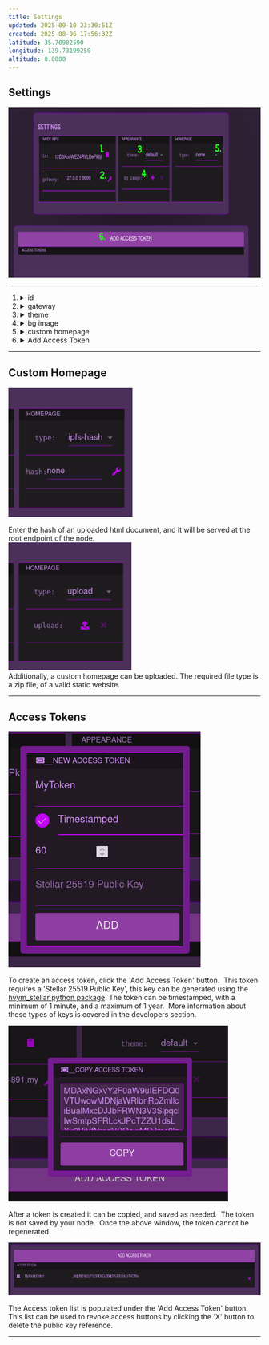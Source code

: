 ```yaml
---
title: Settings
updated: 2025-09-10 23:30:51Z
created: 2025-08-06 17:56:32Z
latitude: 35.70902590
longitude: 139.73199250
altitude: 0.0000
---
```


## Settings

<img src="/.vitepress/_resources/settings.png" alt="settings.png" width="697" height="338" class="jop-noMdConv">

* * *

1.  <details><summary>id</summary> This indicates the id for this node, it can be copied to the clipboard.</details>
2.  <details><summary>gateway</summary> This is the url of the node. When the node is exposed to the internet by opening a tunnel, this value should be changed to reflect the url the tunneling service provides.</details>
3.  <details><summary>theme</summary> This allows you to set a custom color scheme for the node ui.</details>
4.  <details><summary>bg image</summary> This is allows you to set a custom background image for the node ui.</details>
5.  <details><summary>custom homepage</summary> Create a custom home page for your node. This allows you to create a static site, and zip it. The zip file can be uploaded through this interface. The site will be available at the index level, when the node is exposed to the internet.</details>
6.  <details><summary>Add Access Token</summary> Pintheon nodes are meant to be used by externally developed applications, if you so desire. As such custom access tokens can be created here, these tokens can be used to access the external api endpoints</details>

* * *

## Custom Homepage

<img src="/.vitepress/_resources/ipfs_homepage.png" alt="ipfs_homepage.png" width="248" height="257" class="jop-noMdConv">

Enter the hash of an uploaded html document, and it will be served at the root endpoint of the node.  
<img src="/.vitepress/_resources/upload_homepage.png" alt="upload_homepage.png" width="246" height="255" class="jop-noMdConv">  
Additionally, a custom homepage can be uploaded. The required file type is a zip file, of a valid static website.

* * *

## Access Tokens

![new_token.png](/.vitepress/_resources/new_token.png)

To create an access token, click the 'Add Access Token' button.  This token requires a 'Stellar 25519 Public Key', this key can be generated using the [hvym_stellar python package]('https://github.com/inviti8/hvym_stellar'). The token can be timestamped, with a minimum of 1 minute, and a maximum of 1 year.  More information about these types of keys is covered in the developers section.

<img src="/.vitepress/_resources/add_token2.png" alt="add_token2.png" width="439" height="351" class="jop-noMdConv">

After a token is created it can be copied, and saved as needed.  The token is not saved by your node.  Once the above window, the token cannot be regenerated.

<img src="/.vitepress/_resources/token_list.png" alt="token_list.png" width="743" height="105" class="jop-noMdConv">

The Access token list is populated under the 'Add Access Token' button. This list can be used to revoke access buttons by clicking the 'X' button to delete the public key reference.


* * *